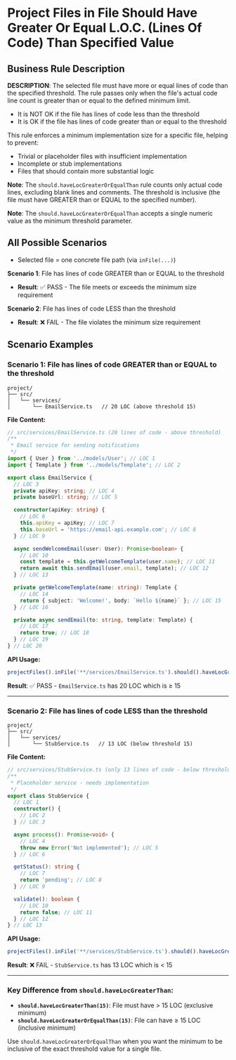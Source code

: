 # Project Files in File Should Have Greater Or Equal L.O.C. (Lines Of Code) Than Specified Value

## Business Rule Description

**DESCRIPTION**: The selected file must have more or equal lines of code than the specified threshold. The rule passes only when the file's actual code line count is greater than or equal to the defined minimum limit.

- It is NOT OK if the file has lines of code less than the threshold
- It is OK if the file has lines of code greater than or equal to the threshold

This rule enforces a minimum implementation size for a specific file, helping to prevent:

- Trivial or placeholder files with insufficient implementation
- Incomplete or stub implementations
- Files that should contain more substantial logic

**Note**: The `should.haveLocGreaterOrEqualThan` rule counts only actual code lines, excluding blank lines and comments. The threshold is inclusive (the file must have GREATER than or EQUAL to the specified number).

**Note**: The `should.haveLocGreaterOrEqualThan` accepts a single numeric value as the minimum threshold parameter.

## All Possible Scenarios

- Selected file = one concrete file path (via `inFile(...)`)

**Scenario 1**: File has lines of code GREATER than or EQUAL to the threshold

- **Result**: ✅ PASS - The file meets or exceeds the minimum size requirement

**Scenario 2**: File has lines of code LESS than the threshold

- **Result**: ❌ FAIL - The file violates the minimum size requirement

## Scenario Examples

### Scenario 1: File has lines of code GREATER than or EQUAL to the threshold

```
project/
├── src/
│   └── services/
│       └── EmailService.ts   // 20 LOC (above threshold 15)
```

**File Content:**

```typescript
// src/services/EmailService.ts (20 lines of code - above threshold)
/**
 * Email service for sending notifications
 */
import { User } from '../models/User'; // LOC 1
import { Template } from '../models/Template'; // LOC 2

export class EmailService {
  // LOC 3
  private apiKey: string; // LOC 4
  private baseUrl: string; // LOC 5

  constructor(apiKey: string) {
    // LOC 6
    this.apiKey = apiKey; // LOC 7
    this.baseUrl = 'https://email-api.example.com'; // LOC 8
  } // LOC 9

  async sendWelcomeEmail(user: User): Promise<boolean> {
    // LOC 10
    const template = this.getWelcomeTemplate(user.name); // LOC 11
    return await this.sendEmail(user.email, template); // LOC 12
  } // LOC 13

  private getWelcomeTemplate(name: string): Template {
    // LOC 14
    return { subject: 'Welcome!', body: `Hello ${name}` }; // LOC 15
  } // LOC 16

  private async sendEmail(to: string, template: Template) {
    // LOC 17
    return true; // LOC 18
  } // LOC 19
} // LOC 20
```

**API Usage:**

```typescript
projectFiles().inFile('**/services/EmailService.ts').should().haveLocGreaterOrEqualThan(15).check();
```

**Result**: ✅ PASS - `EmailService.ts` has 20 LOC which is ≥ 15

---

### Scenario 2: File has lines of code LESS than the threshold

```
project/
├── src/
│   └── services/
│       └── StubService.ts   // 13 LOC (below threshold 15)
```

**File Content:**

```typescript
// src/services/StubService.ts (only 13 lines of code - below threshold)
/**
 * Placeholder service - needs implementation
 */
export class StubService {
  // LOC 1
  constructor() {
    // LOC 2
  } // LOC 3

  async process(): Promise<void> {
    // LOC 4
    throw new Error('Not implemented'); // LOC 5
  } // LOC 6

  getStatus(): string {
    // LOC 7
    return 'pending'; // LOC 8
  } // LOC 9

  validate(): boolean {
    // LOC 10
    return false; // LOC 11
  } // LOC 12
} // LOC 13
```

**API Usage:**

```typescript
projectFiles().inFile('**/services/StubService.ts').should().haveLocGreaterOrEqualThan(15).check();
```

**Result**: ❌ FAIL - `StubService.ts` has 13 LOC which is < 15

---

### Key Difference from `should.haveLocGreaterThan`:

- **`should.haveLocGreaterThan(15)`**: File must have > 15 LOC (exclusive minimum)
- **`should.haveLocGreaterOrEqualThan(15)`**: File can have ≥ 15 LOC (inclusive minimum)

Use `should.haveLocGreaterOrEqualThan` when you want the minimum to be inclusive of the exact threshold value for a single file.
